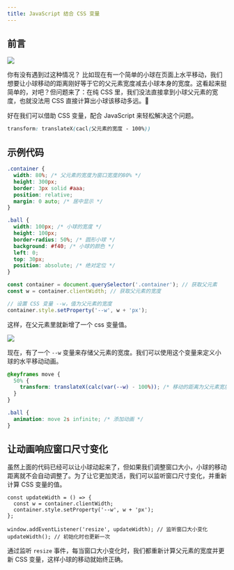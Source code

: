 ```yaml
---
title: JavaScript 结合 CSS 变量
---
```


## 前言

![](https://s2.loli.net/2024/08/28/qpBNve6OJzRxmMg.gif)

你有没有遇到过这种情况？ 比如现在有一个简单的小球在页面上水平移动，我们想要让小球移动的距离刚好等于它的父元素宽度减去小球本身的宽度。这看起来挺简单的，对吧？但问题来了：在纯 CSS 里，我们没法直接拿到小球父元素的宽度，也就没法用 CSS 直接计算出小球该移动多远。🤔

好在我们可以借助 CSS 变量，配合 JavaScript 来轻松解决这个问题。

```css
transform: translateX(cacl(父元素的宽度 - 100%))
```

## 示例代码

```css
.container {
  width: 80%; /* 父元素的宽度为窗口宽度的80% */
  height: 300px;
  border: 3px solid #aaa;
  position: relative;
  margin: 0 auto; /* 居中显示 */
}

.ball {
  width: 100px; /* 小球的宽度 */
  height: 100px; 
  border-radius: 50%; /* 圆形小球 */
  background: #f40; /* 小球的颜色 */
  left: 0;
  top: 30px;
  position: absolute; /* 绝对定位 */
}
```

```js
const container = document.querySelector('.container'); // 获取父元素
const w = container.clientWidth; // 获取父元素的宽度

// 设置 CSS 变量 --w，值为父元素的宽度
container.style.setProperty('--w', w + 'px');
```

这样，在父元素里就新增了一个 css 变量值。

![](https://s2.loli.net/2024/08/28/l4e9G6StuMVEHDY.png)

现在，有了一个 `--w` 变量来存储父元素的宽度。我们可以使用这个变量来定义小球的水平移动动画。

```css
@keyframes move {
  50% {
    transform: translateX(calc(var(--w) - 100%)); /* 移动的距离为父元素宽度减去小球宽度 */
  }
}

.ball {
  animation: move 2s infinite; /* 添加动画 */
}
```

## 让动画响应窗口尺寸变化

虽然上面的代码已经可以让小球动起来了，但如果我们调整窗口大小，小球的移动距离就不会自动调整了。为了让它更加灵活，我们可以监听窗口尺寸变化，并重新计算 CSS 变量的值。

```
const updateWidth = () => {
  const w = container.clientWidth;
  container.style.setProperty('--w', w + 'px');
};

window.addEventListener('resize', updateWidth); // 监听窗口大小变化
updateWidth(); // 初始化时也更新一次
```

通过监听 `resize` 事件，每当窗口大小变化时，我们都重新计算父元素的宽度并更新 CSS 变量，这样小球的移动就始终正确。